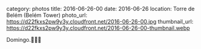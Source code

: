 category: photos 
title: 2016-06-26-00
date: 2016-06-26
location: Torre de Belém (Belém Tower)
photo_url: https://d22fkxs2pw9y3y.cloudfront.net/2016-06-26-00.jpg
thumbnail_url: https://d22fkxs2pw9y3y.cloudfront.net/2016-06-26-00-thumbnail.webp

Domingo.🐶💤💭   